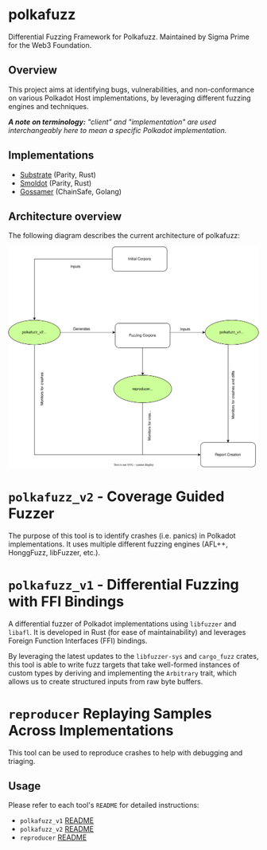 # polkafuzz


Differential Fuzzing Framework for Polkafuzz.
Maintained by Sigma Prime for the Web3 Foundation.

## Overview

This project aims at identifying bugs, vulnerabilities, and non-conformance on various Polkadot Host implementations, by leveraging different fuzzing engines and techniques.


_**A note on terminology:** "client" and "implementation" are used interchangeably here to mean a specific Polkadot implementation._

## Implementations

* [Substrate](https://github.com/paritytech/substrate) (Parity, Rust)
* [Smoldot](https://github.com/paritytech/smoldot) (Parity, Rust)
* [Gossamer](https://github.com/ChainSafe/gossamer) (ChainSafe, Golang)


## Architecture overview

The following diagram describes the current architecture of polkafuzz:

<img src="./architecture.svg">

# ```polkafuzz_v2``` - Coverage Guided Fuzzer

The purpose of this tool is to identify crashes (i.e. panics) in Polkadot implementations. It uses multiple different fuzzing engines (AFL++, HonggFuzz, libFuzzer, etc.).

# ```polkafuzz_v1``` -  Differential Fuzzing with FFI Bindings

A differential fuzzer of Polkadot implementations using `libfuzzer` and `libafl`. It is developed in Rust (for ease of maintainability) and leverages Foreign Function Interfaces (FFI) bindings.

By leveraging the latest updates to the `libfuzzer-sys` and `cargo_fuzz` crates, this tool is able to write fuzz targets that take well-formed instances of custom types by deriving and implementing the `Arbitrary` trait, which allows us to create structured inputs from raw byte buffers.

# ```reproducer``` Replaying Samples Across Implementations

This tool can be used to reproduce crashes to help with debugging and triaging.

## Usage

Please refer to each tool's ```README``` for detailed instructions:

- `polkafuzz_v1` [README](./polkafuzz_v1/README.md)
- `polkafuzz_v2` [README](./polkafuzz_v2/README.md)
- `reproducer` [README](./reproducer/README.md)
